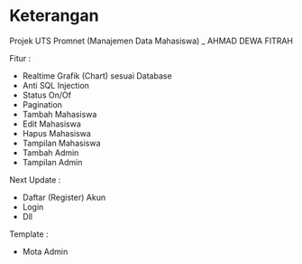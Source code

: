 # Keterangan
Projek UTS Promnet (Manajemen Data Mahasiswa) _ AHMAD DEWA FITRAH

Fitur : 
- Realtime Grafik (Chart) sesuai Database
- Anti SQL Injection
- Status On/Of
- Pagination
- Tambah Mahasiswa
- Edit Mahasiswa
- Hapus Mahasiswa
- Tampilan Mahasiswa
- Tambah Admin
- Tampilan Admin

Next Update :
- Daftar (Register) Akun
- Login
- Dll

Template : 
- Mota Admin
